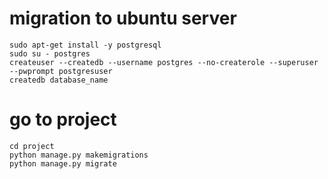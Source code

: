 # migration to ubuntu server

    sudo apt-get install -y postgresql
    sudo su - postgres
    createuser --createdb --username postgres --no-createrole --superuser --pwprompt postgresuser
    createdb database_name

# go to project 

    cd project
    python manage.py makemigrations
    python manage.py migrate
    
